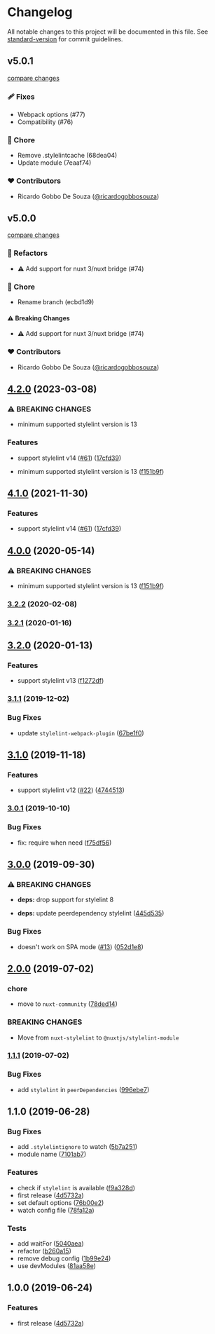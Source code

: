 # Changelog

All notable changes to this project will be documented in this file. See [standard-version](https://github.com/conventional-changelog/standard-version) for commit guidelines.

## v5.0.1

[compare changes](https://undefined/undefined/compare/v5.0.0...v5.0.1)


### 🩹 Fixes

  - Webpack options (#77)
  - Compatibility (#76)

### 🏡 Chore

  - Remove .stylelintcache (68dea04)
  - Update module (7eaaf74)

### ❤️  Contributors

- Ricardo Gobbo De Souza ([@ricardogobbosouza](http://github.com/ricardogobbosouza))

## v5.0.0

[compare changes](https://undefined/undefined/compare/v4.2.0...v5.0.0)


### 💅 Refactors

  - ⚠️  Add support for nuxt 3/nuxt bridge (#74)

### 🏡 Chore

  - Rename branch (ecbd1d9)

#### ⚠️  Breaking Changes

  - ⚠️  Add support for nuxt 3/nuxt bridge (#74)

### ❤️  Contributors

- Ricardo Gobbo De Souza ([@ricardogobbosouza](http://github.com/ricardogobbosouza))

## [4.2.0](https://github.com/nuxt-community/stylelint-module/compare/v3.2.2...v4.2.0) (2023-03-08)


### ⚠ BREAKING CHANGES

* minimum supported stylelint version is 13

### Features

* support stylelint v14 ([#61](https://github.com/nuxt-community/stylelint-module/issues/61)) ([17cfd39](https://github.com/nuxt-community/stylelint-module/commit/17cfd39e38738849e4699a0979ffccbbe08886c9))


* minimum supported stylelint version is 13 ([f151b9f](https://github.com/nuxt-community/stylelint-module/commit/f151b9fa71e4238110b2738d93b6b6a9b4cfd970))

## [4.1.0](https://github.com/nuxt-community/stylelint-module/compare/v3.2.2...v4.1.0) (2021-11-30)


### Features

* support stylelint v14 ([#61](https://github.com/nuxt-community/stylelint-module/issues/61)) ([17cfd39](https://github.com/nuxt-community/stylelint-module/commit/17cfd39e38738849e4699a0979ffccbbe08886c9))


## [4.0.0](https://github.com/nuxt-community/stylelint-module/compare/v3.2.2...v4.0.0) (2020-05-14)


### ⚠ BREAKING CHANGES

* minimum supported stylelint version is 13 ([f151b9f](https://github.com/nuxt-community/stylelint-module/commit/f151b9fa71e4238110b2738d93b6b6a9b4cfd970))

### [3.2.2](https://github.com/nuxt-community/stylelint-module/compare/v3.2.1...v3.2.2) (2020-02-08)

### [3.2.1](https://github.com/nuxt-community/stylelint-module/compare/v3.2.0...v3.2.1) (2020-01-16)

## [3.2.0](https://github.com/nuxt-community/stylelint-module/compare/v3.1.1...v3.2.0) (2020-01-13)


### Features

* support stylelint v13 ([f1272df](https://github.com/nuxt-community/stylelint-module/commit/f1272df50e5e9abded9f79903ac59de52b1ad930))

### [3.1.1](https://github.com/nuxt-community/stylelint-module/compare/v3.1.0...v3.1.1) (2019-12-02)


### Bug Fixes

* update `stylelint-webpack-plugin` ([67be1f0](https://github.com/nuxt-community/stylelint-module/commit/67be1f04cfe60fdc304c2877330fab46bbb795c5))

## [3.1.0](https://github.com/nuxt-community/stylelint-module/compare/v3.0.1...v3.1.0) (2019-11-18)


### Features

* support stylelint v12 ([#22](https://github.com/nuxt-community/stylelint-module/issues/22)) ([4744513](https://github.com/nuxt-community/stylelint-module/commit/4744513ec59e8092f38d697922bc3afbb52b4106))

### [3.0.1](https://github.com/nuxt-community/stylelint-module/compare/v3.0.0...v3.0.1) (2019-10-10)


### Bug Fixes

* fix: require when need ([f75df56](https://github.com/nuxt-community/stylelint-module/commit/f75df56))

## [3.0.0](https://github.com/nuxt-community/stylelint-module/compare/v2.0.0...v3.0.0) (2019-09-30)


### ⚠ BREAKING CHANGES

* **deps:** drop support for stylelint 8

* **deps:** update peerdependency stylelint ([445d535](https://github.com/nuxt-community/stylelint-module/commit/445d535))


### Bug Fixes

* doesn't work on SPA mode ([#13](https://github.com/nuxt-community/stylelint-module/issues/13)) ([052d1e8](https://github.com/nuxt-community/stylelint-module/commit/052d1e8))

## [2.0.0](https://github.com/nuxt-community/stylelint-module/compare/v1.1.1...v2.0.0) (2019-07-02)


### chore

* move to `nuxt-community` ([78ded14](https://github.com/nuxt-community/stylelint-module/commit/78ded14))


### BREAKING CHANGES

* Move from `nuxt-stylelint` to `@nuxtjs/stylelint-module`



### [1.1.1](https://github.com/ricardogobbosouza/nuxt-stylelint/compare/v1.1.0...v1.1.1) (2019-07-02)


### Bug Fixes

* add `stylelint` in `peerDependencies` ([996ebe7](https://github.com/ricardogobbosouza/nuxt-stylelint/commit/996ebe7))



## 1.1.0 (2019-06-28)


### Bug Fixes

* add `.stylelintignore` to watch ([5b7a251](https://github.com/ricardogobbosouza/nuxt-stylelint/commit/5b7a251))
* module name ([7101ab7](https://github.com/ricardogobbosouza/nuxt-stylelint/commit/7101ab7))


### Features

* check if `stylelint` is available ([f9a328d](https://github.com/ricardogobbosouza/nuxt-stylelint/commit/f9a328d))
* first release ([4d5732a](https://github.com/ricardogobbosouza/nuxt-stylelint/commit/4d5732a))
* set default options ([76b00e2](https://github.com/ricardogobbosouza/nuxt-stylelint/commit/76b00e2))
* watch config file ([78fa12a](https://github.com/ricardogobbosouza/nuxt-stylelint/commit/78fa12a))


### Tests

* add waitFor ([5040aea](https://github.com/ricardogobbosouza/nuxt-stylelint/commit/5040aea))
* refactor ([b260a15](https://github.com/ricardogobbosouza/nuxt-stylelint/commit/b260a15))
* remove debug config ([1b99e24](https://github.com/ricardogobbosouza/nuxt-stylelint/commit/1b99e24))
* use devModules ([81aa58e](https://github.com/ricardogobbosouza/nuxt-stylelint/commit/81aa58e))



## 1.0.0 (2019-06-24)


### Features

* first release ([4d5732a](https://github.com/ricardogobbosouza/nuxt-stylelint/commit/4d5732a))

